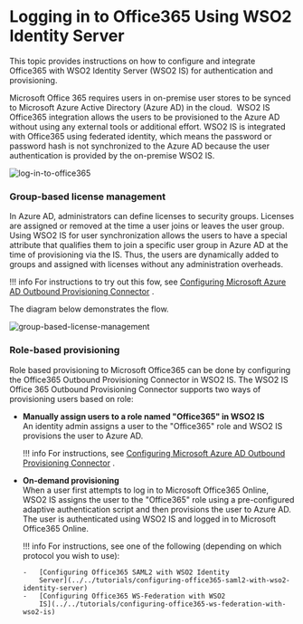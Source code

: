 # Logging in to Office365 Using WSO2 Identity Server

This topic provides instructions on how to configure and integrate
Office365 with WSO2 Identity Server (WSO2 IS) for authentication and
provisioning.

Microsoft Office 365 requires users in on-premise user stores to be
synced to Microsoft Azure Active Directory (Azure AD) in the cloud.
 WSO2 IS Office365 integration allows the users to be provisioned to the
Azure AD without using any external tools or additional effort. WSO2 IS
is integrated with Office365 using federated identity, which means the
password or password hash is not synchronized to the Azure AD because
the user authentication is provided by the on-premise WSO2 IS.

![log-in-to-office365](../../assets/img/tutorials/log-in-to-office365.jpg)

### Group-based license management

In Azure AD, administrators can define licenses to security groups.
Licenses are assigned or removed at the time a user joins or leaves the
user group. Using WSO2 IS for user synchronization allows the users to
have a special attribute that qualifies them to join a specific user
group in Azure AD at the time of provisioning via the IS. Thus, the
users are dynamically added to groups and assigned with licenses without
any administration overheads.

!!! info 
    For instructions to try out this fow, see [Configuring Microsoft Azure
    AD Outbound Provisioning
    Connector](../../develop/microsoft-azure-ad-outbound-provisioning-connector)
    .

The diagram below demonstrates the flow.

![group-based-license-management](../../assets/img/tutorials/group-based-license-management.jpg)

### Role-based provisioning

Role based provisioning to Microsoft Office365 can be done by
configuring the Office365 Outbound Provisioning Connector in WSO2 IS.
The WSO2 IS Office 365 Outbound Provisioning Connector supports two ways
of provisioning users based on role:

-   **Manually assign users to a role named "Office365" in WSO2 IS**  
    An identity admin assigns a user to the "Office365" role and WSO2 IS
    provisions the user to Azure AD.

    !!! info 
        For instructions, see [Configuring Microsoft Azure AD Outbound
        Provisioning
        Connector](../../develop/microsoft-azure-ad-outbound-provisioning-connector)
        .

-   **On-demand provisioning**  
    When a user first attempts to log in to Microsoft Office365 Online,
    WSO2 IS assigns the user to the "Office365" role using a
    pre-configured adaptive authentication script and then provisions
    the user to Azure AD. The user is authenticated using WSO2 IS and
    logged in to Microsoft Office365 Online.

    !!! info 
        For instructions, see one of the following (depending on which
        protocol you wish to use):

        -   [Configuring Office365 SAML2 with WSO2 Identity
            Server](../../tutorials/configuring-office365-saml2-with-wso2-identity-server)
        -   [Configuring Office365 WS-Federation with WSO2
            IS](../../tutorials/configuring-office365-ws-federation-with-wso2-is)
